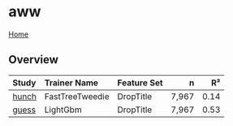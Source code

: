 # aww

[Home](../index.md)

## Overview

|Study|Trainer Name|Feature Set|n|R²|
|:---|:---|:---|---:|---:|
|[hunch](aww_hunch.md)|FastTreeTweedie|DropTitle|7,967|0.14|
|[guess](aww_guess.md)|LightGbm|DropTitle|7,967|0.53|

